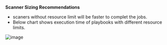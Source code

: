 **Scanner Sizing Recommendations**

- scaners without resource limit will be faster to complet the jobs.
- Below chart shows execution time of playbooks with different resource limits.


![image](https://user-images.githubusercontent.com/91738034/198563467-b30d4569-df61-421c-b5f3-e0c42d1900fa.png)
